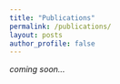 ```yaml
---
title: "Publications"
permalink: /publications/
layout: posts
author_profile: false
---
```


*coming soon...*